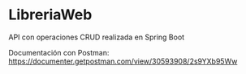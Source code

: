 # LibreriaWeb
API con operaciones CRUD realizada en Spring Boot

Documentación con Postman: https://documenter.getpostman.com/view/30593908/2s9YXb95Ww
